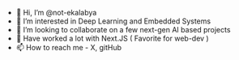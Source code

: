 - 👋 Hi, I’m @not-ekalabya
- 👀 I’m interested in Deep Learning and Embedded Systems
- 💞️ I’m looking to collaborate on a few next-gen AI based projects
- 🧐 Have worked a lot with Next.JS ( Favorite for web-dev )
- 📫 How to reach me - X, gitHub
